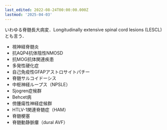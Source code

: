```yaml
---
last_edited: 2022-08-24T00:00:00.000Z
lastmod: '2025-04-03'
---
```





いわゆる脊髄長大病変．Longitudinally extensive spinal cord lesions (LESCL)とも言う．

  

- 視神経脊髄炎
- 抗AQP4抗体陰性NMOSD
- 抗MOG抗体関連疾患
- 多発性硬化症
- 自己免疫性GFAPアストロサイトパチー
- 脊髄サルコイドーシス
- 中枢神経ループス（NPSLE）
- Sjogren症候群
- Behcet病
- 傍腫瘍性神経症候群
- HTLV-1関連脊髄症（HAM）
- 脊髄梗塞
- 脊髄動静脈瘻（dural AVF）
